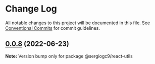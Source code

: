 # Change Log

All notable changes to this project will be documented in this file.
See [Conventional Commits](https://conventionalcommits.org) for commit guidelines.

## [0.0.8](https://github.com/sergiogc9/react/compare/@sergiogc9/react-utils@0.0.7...@sergiogc9/react-utils@0.0.8) (2022-06-23)

**Note:** Version bump only for package @sergiogc9/react-utils
